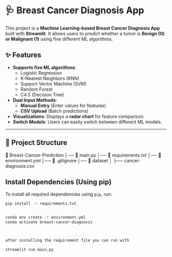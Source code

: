 # 🩺 Breast Cancer Diagnosis App  

This project is a **Machine Learning-based Breast Cancer Diagnosis App** built with **Streamlit**. It allows users to predict whether a tumor is **Benign (0) or Malignant (1)** using five different ML algorithms.

## ✨ Features
- **Supports five ML algorithms**:  
  - Logistic Regression  
  - K-Nearest Neighbors (KNN)  
  - Support Vector Machine (SVM)  
  - Random Forest  
  - C4.5 (Decision Tree)  
- **Dual Input Methods**:  
  - **Manual Entry** (Enter values for features)  
  - **CSV Upload** (Batch predictions)  
- **Visualizations**: Displays a **radar chart** for feature comparison.  
- **Switch Models**: Users can easily switch between different ML models.  

---

## 📂 Project Structure

📁 Breast-Cancer-Prediction │── 📄 main.py 
│── 📄 requirements.txt 
│── 📄 environment.yml
│── 📄 .gitignore 
│── 📂 dataset 
│ ├── cancer-diagnosis.csv


## Install Dependencies (Using pip)
To install all required dependencies using `pip`, run:

```bash
pip install -r requirements.txt


conda env create -f environment.yml
conda activate breast-cancer-diagnosis



after installing the requirement file you can run with

streamlit run main.py




